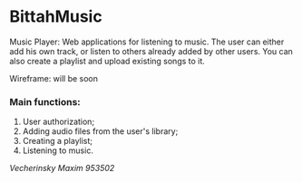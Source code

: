 # BittahMusic
Music Player: Web applications for listening to music. The user can either add his own track, or listen to others already added by other users. You can also create a playlist and upload existing songs to it.

Wireframe: will be soon

### Main functions:
1. User authorization;
2. Adding audio files from the user's library;
3. Creating a playlist;
4. Listening to music.

_Vecherinsky Maxim 953502_
